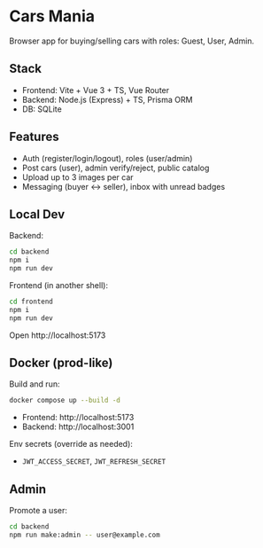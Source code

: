 # Cars Mania

Browser app for buying/selling cars with roles: Guest, User, Admin.

## Stack
- Frontend: Vite + Vue 3 + TS, Vue Router
- Backend: Node.js (Express) + TS, Prisma ORM
- DB: SQLite

## Features
- Auth (register/login/logout), roles (user/admin)
- Post cars (user), admin verify/reject, public catalog
- Upload up to 3 images per car
- Messaging (buyer ↔ seller), inbox with unread badges

## Local Dev
Backend:
```bash
cd backend
npm i
npm run dev
```
Frontend (in another shell):
```bash
cd frontend
npm i
npm run dev
```
Open http://localhost:5173

## Docker (prod-like)
Build and run:
```bash
docker compose up --build -d
```
- Frontend: http://localhost:5173
- Backend: http://localhost:3001

Env secrets (override as needed):
- `JWT_ACCESS_SECRET`, `JWT_REFRESH_SECRET`

## Admin
Promote a user:
```bash
cd backend
npm run make:admin -- user@example.com
```
